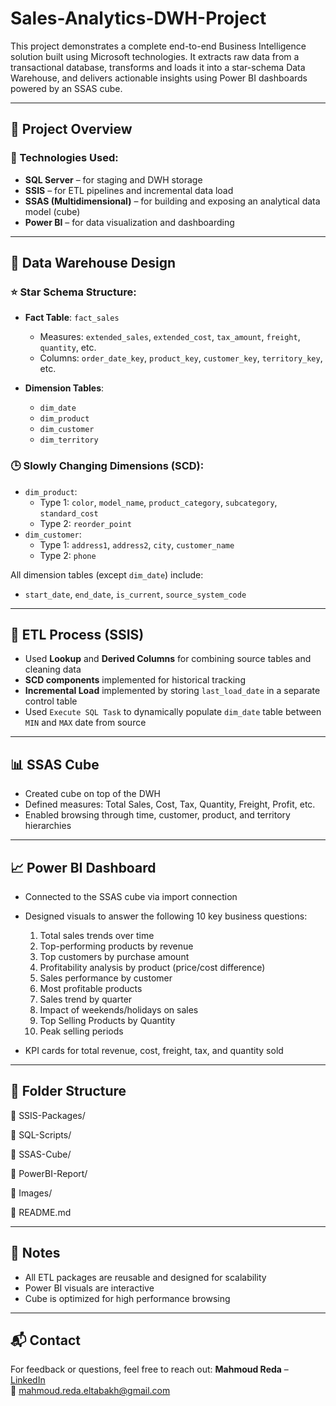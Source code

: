 # Sales-Analytics-DWH-Project
This project demonstrates a complete end-to-end Business Intelligence solution built using Microsoft technologies. It extracts raw data from a transactional database, transforms and loads it into a star-schema Data Warehouse, and delivers actionable insights using Power BI dashboards powered by an SSAS cube.

---

## 🚀 Project Overview

### 🔧 Technologies Used:
- **SQL Server** – for staging and DWH storage
- **SSIS** – for ETL pipelines and incremental data load
- **SSAS (Multidimensional)** – for building and exposing an analytical data model (cube)
- **Power BI** – for data visualization and dashboarding

---

## 🧱 Data Warehouse Design

### ⭐ Star Schema Structure:
- **Fact Table**: `fact_sales`
  - Measures: `extended_sales`, `extended_cost`, `tax_amount`, `freight`, `quantity`, etc.
  - Columns: `order_date_key`, `product_key`, `customer_key`, `territory_key`, etc.

- **Dimension Tables**:
  - `dim_date`
  - `dim_product`
  - `dim_customer`
  - `dim_territory`

### 🕒 Slowly Changing Dimensions (SCD):
- `dim_product`:  
  - Type 1: `color`, `model_name`, `product_category`, `subcategory`, `standard_cost`
  - Type 2: `reorder_point`
- `dim_customer`:  
  - Type 1: `address1`, `address2`, `city`, `customer_name`  
  - Type 2: `phone`

All dimension tables (except `dim_date`) include:
- `start_date`, `end_date`, `is_current`, `source_system_code`

---

## 🔄 ETL Process (SSIS)

- Used **Lookup** and **Derived Columns** for combining source tables and cleaning data
- **SCD components** implemented for historical tracking
- **Incremental Load** implemented by storing `last_load_date` in a separate control table
- Used `Execute SQL Task` to dynamically populate `dim_date` table between `MIN` and `MAX` date from source

---

## 📊 SSAS Cube

- Created cube on top of the DWH
- Defined measures: Total Sales, Cost, Tax, Quantity, Freight, Profit, etc.
- Enabled browsing through time, customer, product, and territory hierarchies

---

## 📈 Power BI Dashboard

- Connected to the SSAS cube via import connection
- Designed visuals to answer the following 10 key business questions:
  1. Total sales trends over time
  2. Top-performing products by revenue
  3. Top customers by purchase amount
  4. Profitability analysis by product (price/cost difference)
  5. Sales performance by customer
  6. Most profitable products
  7. Sales trend by quarter
  8. Impact of weekends/holidays on sales
  9. Top Selling Products by Quantity
  10. Peak selling periods

- KPI cards for total revenue, cost, freight, tax, and quantity sold

---

## 📁 Folder Structure

📂 SSIS-Packages/

📂 SQL-Scripts/

📂 SSAS-Cube/

📂 PowerBI-Report/

📂 Images/

📄 README.md


---

## 📌 Notes

- All ETL packages are reusable and designed for scalability
- Power BI visuals are interactive 
- Cube is optimized for high performance browsing

---

## 📬 Contact

For feedback or questions, feel free to reach out:
**Mahmoud Reda** – [LinkedIn](https://www.linkedin.com/in/mahmoud-reda2001/)  
📧 mahmoud.reda.eltabakh@gmail.com



